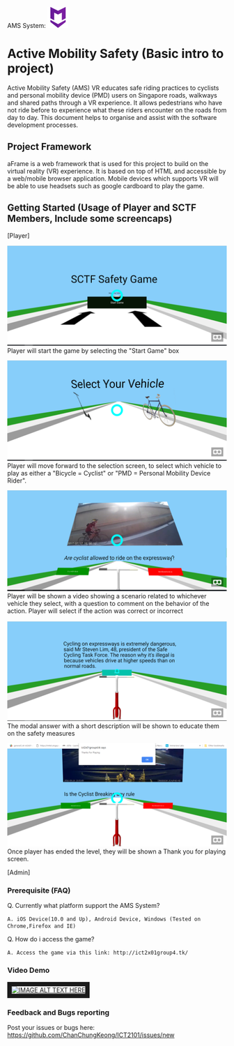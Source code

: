 AMS System: 
![alt text](https://github.com/adam-p/markdown-here/raw/master/src/common/images/icon48.png "Logo Title Text 1")


# Active Mobility Safety (Basic intro to project)

Active Mobility Safety (AMS) VR educates safe riding practices to cyclists and personal mobility device (PMD) users on Singapore roads, walkways and shared paths through a VR experience. It allows pedestrians who have not ride before to experience what these riders encounter on the roads from day to day. This document helps to organise and assist with the software development processes.

## Project Framework
aFrame is a web framework that is used for this project to build on the virtual reality (VR) experience. It is based on top of HTML and accessible by a web/mobile browser application. Mobile devices which supports VR will be able to use headsets such as google cardboard to play the game. 

## Getting Started (Usage of Player and SCTF Members, Include some screencaps)

[Player]

![Starting the game](https://raw.githubusercontent.com/ChanChungKeong/ICT2101/master/screenshots/Startgame.png)
Player will start the game by selecting the "Start Game" box

![Selecting vehicle](https://raw.githubusercontent.com/ChanChungKeong/ICT2101/master/screenshots/selectvehicle.png)
Player will move forward to the selection screen, to select which vehicle to play as either a "Bicycle = Cyclist" or "PMD = Personal Mobility Device Rider".

![Questions for the game](https://raw.githubusercontent.com/ChanChungKeong/ICT2101/master/screenshots/question.png)
Player will be shown a video showing a scenario related to whichever vehicle they select, with a question to comment on the behavior of the action.
Player will select if the action was correct or incorrect

![Correct answer with explaination](https://raw.githubusercontent.com/ChanChungKeong/ICT2101/master/screenshots/modalanswer.png)
The modal answer with a short description will be shown to educate them on the safety measures

![End game](https://raw.githubusercontent.com/ChanChungKeong/ICT2101/master/screenshots/endgame.png)
Once player has ended the level, they will be shown a Thank you for playing screen.

[Admin]

### Prerequisite (FAQ)

Q. Currently what platform support the AMS System?

```
A. iOS Device(10.0 and Up), Android Device, Windows (Tested on Chrome,Firefox and IE)
```

Q. How do i access the game?

```
A. Access the game via this link: http://ict2x01group4.tk/
```


### Video Demo
<a href="http://www.youtube.com/watch?feature=player_embedded&v=v=HEd4S-fE0I8
" target="_blank"><img src="http://img.youtube.com/vi/v=HEd4S-fE0I8/0.jpg" 
alt="IMAGE ALT TEXT HERE" width="240" height="180" border="10" /></a>


### Feedback and Bugs reporting

Post your issues or bugs here:
https://github.com/ChanChungKeong/ICT2101/issues/new

